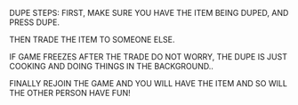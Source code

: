 DUPE STEPS:
FIRST, MAKE SURE YOU HAVE THE ITEM BEING DUPED, AND PRESS DUPE. 

THEN TRADE THE ITEM TO SOMEONE ELSE.

IF GAME FREEZES AFTER THE TRADE DO NOT WORRY, THE DUPE IS JUST COOKING AND DOING THINGS IN THE BACKGROUND..

FINALLY REJOIN THE GAME AND YOU WILL HAVE THE ITEM AND SO WILL THE OTHER PERSON HAVE FUN!


